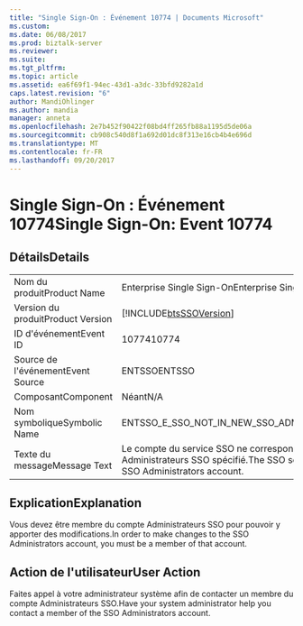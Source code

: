 ```yaml
---
title: "Single Sign-On : Événement 10774 | Documents Microsoft"
ms.custom: 
ms.date: 06/08/2017
ms.prod: biztalk-server
ms.reviewer: 
ms.suite: 
ms.tgt_pltfrm: 
ms.topic: article
ms.assetid: ea6f69f1-94ec-43d1-a3dc-33bfd9282a1d
caps.latest.revision: "6"
author: MandiOhlinger
ms.author: mandia
manager: anneta
ms.openlocfilehash: 2e7b452f90422f08bd4ff265fb88a1195d5de06a
ms.sourcegitcommit: cb908c540d8f1a692d01dc8f313e16cb4b4e696d
ms.translationtype: MT
ms.contentlocale: fr-FR
ms.lasthandoff: 09/20/2017
---
```

# <a name="single-sign-on-event-10774"></a><span data-ttu-id="49ae9-102">Single Sign-On : Événement 10774</span><span class="sxs-lookup"><span data-stu-id="49ae9-102">Single Sign-On: Event 10774</span></span>
## <a name="details"></a><span data-ttu-id="49ae9-103">Détails</span><span class="sxs-lookup"><span data-stu-id="49ae9-103">Details</span></span>  
  
|||  
|-|-|  
|<span data-ttu-id="49ae9-104">Nom du produit</span><span class="sxs-lookup"><span data-stu-id="49ae9-104">Product Name</span></span>|<span data-ttu-id="49ae9-105">Enterprise Single Sign-On</span><span class="sxs-lookup"><span data-stu-id="49ae9-105">Enterprise Single Sign-On</span></span>|  
|<span data-ttu-id="49ae9-106">Version du produit</span><span class="sxs-lookup"><span data-stu-id="49ae9-106">Product Version</span></span>|[!INCLUDE[btsSSOVersion](../includes/btsssoversion-md.md)]|  
|<span data-ttu-id="49ae9-107">ID d'événement</span><span class="sxs-lookup"><span data-stu-id="49ae9-107">Event ID</span></span>|<span data-ttu-id="49ae9-108">10774</span><span class="sxs-lookup"><span data-stu-id="49ae9-108">10774</span></span>|  
|<span data-ttu-id="49ae9-109">Source de l'événement</span><span class="sxs-lookup"><span data-stu-id="49ae9-109">Event Source</span></span>|<span data-ttu-id="49ae9-110">ENTSSO</span><span class="sxs-lookup"><span data-stu-id="49ae9-110">ENTSSO</span></span>|  
|<span data-ttu-id="49ae9-111">Composant</span><span class="sxs-lookup"><span data-stu-id="49ae9-111">Component</span></span>|<span data-ttu-id="49ae9-112">Néant</span><span class="sxs-lookup"><span data-stu-id="49ae9-112">N/A</span></span>|  
|<span data-ttu-id="49ae9-113">Nom symbolique</span><span class="sxs-lookup"><span data-stu-id="49ae9-113">Symbolic Name</span></span>|<span data-ttu-id="49ae9-114">ENTSSO_E_SSO_NOT_IN_NEW_SSO_ADMIN</span><span class="sxs-lookup"><span data-stu-id="49ae9-114">ENTSSO_E_SSO_NOT_IN_NEW_SSO_ADMIN</span></span>|  
|<span data-ttu-id="49ae9-115">Texte du message</span><span class="sxs-lookup"><span data-stu-id="49ae9-115">Message Text</span></span>|<span data-ttu-id="49ae9-116">Le compte du service SSO ne correspond pas à un membre du compte Administrateurs SSO spécifié.</span><span class="sxs-lookup"><span data-stu-id="49ae9-116">The SSO service account is not a member of the specified SSO Administrators account.</span></span>|  
  
## <a name="explanation"></a><span data-ttu-id="49ae9-117">Explication</span><span class="sxs-lookup"><span data-stu-id="49ae9-117">Explanation</span></span>  
 <span data-ttu-id="49ae9-118">Vous devez être membre du compte Administrateurs SSO pour pouvoir y apporter des modifications.</span><span class="sxs-lookup"><span data-stu-id="49ae9-118">In order to make changes to the SSO Administrators account, you must be a member of that account.</span></span>  
  
## <a name="user-action"></a><span data-ttu-id="49ae9-119">Action de l'utilisateur</span><span class="sxs-lookup"><span data-stu-id="49ae9-119">User Action</span></span>  
 <span data-ttu-id="49ae9-120">Faites appel à votre administrateur système afin de contacter un membre du compte Administrateurs SSO.</span><span class="sxs-lookup"><span data-stu-id="49ae9-120">Have your system administrator help you contact a member of the SSO Administrators account.</span></span>